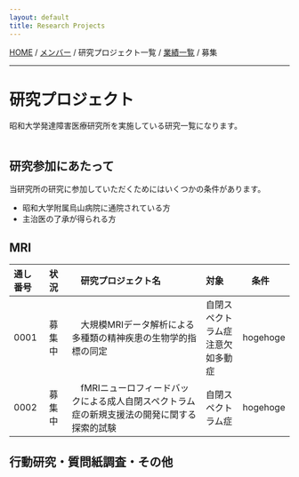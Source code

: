 ```yaml
---
layout: default
title: Research Projects
---
```

[HOME](https://middrshowa.github.io/) / [メンバー](./members.html) / 研究プロジェクト一覧 / [業績一覧](./publications.html) / 募集

---
# 研究プロジェクト
昭和大学発達障害医療研究所を実施している研究一覧になります。<br><br>
## 研究参加にあたって
当研究所の研究に参加していただくためにはいくつかの条件があります。
- 昭和大学附属烏山病院に通院されている方
- 主治医の了承が得られる方

## MRI


|  通し番号  | 状況  |　研究プロジェクト名  | 対象|　条件 |
| :------------- | :------------- | :------------- | :------------- | :------------- |
|  0001  |  募集中  |　大規模MRIデータ解析による多種類の精神疾患の生物学的指標の同定  | 自閉スペクトラム症<br>注意欠如多動症 | hogehoge |
|  0002  |  募集中  |　fMRIニューロフィードバックによる成人自閉スペクトラム症の新規支援法の開発に関する探索的試験 | 自閉スペクトラム症 | hogehoge |


## 行動研究・質問紙調査・その他
